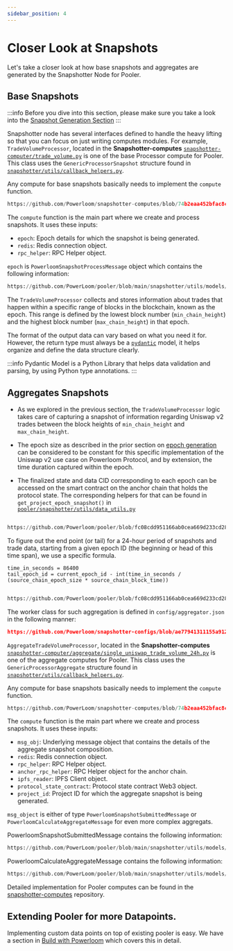 ```yaml
---
sidebar_position: 4
---
```

# Closer Look at Snapshots
Let's take a closer look at how base snapshots and aggregates are generated by the Snapshotter Node for Pooler.

## Base Snapshots

:::info
Before you dive into this section, please make sure you take a look into the [Snapshot Generation Section](/docs/protocol/specifications/snapshotter/snapshot-build#base-snapshots)
:::

Snapshotter node has several interfaces defined to handle the heavy lifting so that you can focus on just writing computes modules. For example, `TradeVolumeProcessor`, located in the **Snapshotter-computes** [`snapshotter-computer/trade_volume.py`](https://github.com/Powerloom/snapshotter-computes/blob/eth_uniswapv2/trade_volume.py) is one of the base Processor compute for Pooler. This class uses the `GenericProcessorSnapshot` structure found in [`snapshotter/utils/callback_helpers.py`](https://github.com/Powerloom/pooler/blob/main/snapshotter/utils/callback_helpers.py).

Any compute for base snapshots basically needs to implement the `compute` function.

```python reference
https://github.com/Powerloom/snapshotter-computes/blob/74b2eaa452bfac8c0e4e0a7ed74a4d2748e9c224/trade_volume.py#L23-L28
```

The `compute` function is the main part where we create and process snapshots. It uses these inputs:
- `epoch`: Epoch details for which the snapshot is being generated.
- `redis`: Redis connection object.
- `rpc_helper`: RPC Helper object.

`epoch` is `PowerloomSnapshotProcessMessage` object which contains the following information:
```python reference
https://github.com/PowerLoom/pooler/blob/main/snapshotter/utils/models/message_models.py#L46-L50
```

The `TradeVolumeProcessor` collects and stores information about trades that happen within a specific range of blocks in the blockchain, known as the epoch. This range is defined by the lowest block number (`min_chain_height`) and the highest block number (`max_chain_height`) in that epoch.

The format of the output data can vary based on what you need it for. However, the return type must always be a [`pydantic`](https://pypi.org/project/pydantic/) model, it helps organize and define the data structure clearly.


:::info
Pydantic Model is a Python Library that helps data validation and parsing, by using Python type annotations.
:::

## Aggregates Snapshots

-  As we explored in the previous section, the  `TradeVolumeProcessor`  logic takes care of capturing a snapshot of information regarding Uniswap v2 trades between the block heights of  `min_chain_height`  and  `max_chain_height`.
    
-   The epoch size as described in the prior section on  [epoch generation](/docs/protocol/specifications/epoch)  can be considered to be constant for this specific implementation of the Uniswap v2 use case on Powerloom Protocol, and by extension, the time duration captured within the epoch.
    
-   The finalized state and data CID corresponding to each epoch can be accessed on the smart contract on the anchor chain that holds the protocol state. The corresponding helpers for that can be found in  `get_project_epoch_snapshot()`  in  [`pooler/snapshotter/utils/data_utils.py`](hhttps://github.com/Powerloom/pooler/blob/main/snapshotter/utils/data_utils.py)

```python reference

https://github.com/Powerloom/pooler/blob/fc08cdd951166ab0cea669d233cd28d0639f628d/snapshotter/utils/data_utils.py#L273-L295

```

To figure out the end point (or tail) for a 24-hour period of snapshots and trade data, starting from a given epoch ID (the beginning or head of this time span), we use a specific formula.

```
time_in_seconds = 86400
tail_epoch_id = current_epoch_id - int(time_in_seconds / (source_chain_epoch_size * source_chain_block_time))
```

```python reference 

https://github.com/Powerloom/pooler/blob/fc08cdd951166ab0cea669d233cd28d0639f628d/snapshotter/utils/data_utils.py#L507-L546
```

The worker class for such aggregation is defined in  `config/aggregator.json`  in the following manner:

```json reference 
https://github.com/Powerloom/snapshotter-configs/blob/ae77941311155a9126205af08735c3dfa5d72ac2/aggregator.example.json#L3-L10

```

`AggregateTradeVolumeProcessor`, located in the **Snapshotter-computes** [`snapshotter-computer/aggregate/single_uniswap_trade_volume_24h.py`](https://github.com/Powerloom/snapshotter-computes/blob/eth_uniswapv2/aggregate/single_uniswap_trade_volume_24h.py) is one of the aggregate computes for Pooler. This class uses the `GenericProcessorAggregate` structure found in [`snapshotter/utils/callback_helpers.py`](https://github.com/Powerloom/pooler/blob/main/snapshotter/utils/callback_helpers.py).

Any compute for base snapshots basically needs to implement the `compute` function.

```python reference
https://github.com/PowerLoom/snapshotter-computes/blob/74b2eaa452bfac8c0e4e0a7ed74a4d2748e9c224/aggregate/single_uniswap_trade_volume_24h.py#L58-L66
```

The `compute` function is the main part where we create and process snapshots. It uses these inputs:
- `msg_obj`: Underlying message object that contains the details of the aggregate snapshot composition.
- `redis`: Redis connection object.
- `rpc_helper`: RPC Helper object.
- `anchor_rpc_helper`: RPC Helper object for the anchor chain.
- `ipfs_reader`: IPFS Client object.
- `protocol_state_contract`: Protocol state contract Web3 object.
- `project_id`: Project ID for which the aggregate snapshot is being generated.
  
`msg_object` is either of type `PowerloomSnapshotSubmittedMessage` or `PowerloomCalculateAggregateMessage` for even more complex aggregats.

PowerloomSnapshotSubmittedMessage contains the following information:
```python reference
https://github.com/PowerLoom/pooler/blob/main/snapshotter/utils/models/message_models.py#L46-L50
```

PowerloomCalculateAggregateMessage contains the following information:
```python reference
https://github.com/PowerLoom/pooler/blob/main/snapshotter/utils/models/message_models.py#L90-L93
```

Detailed implementation for Pooler computes can be found in the [snapshotter-computes](https://github.com/PowerLoom/snapshotter-computes/tree/eth_uniswapv2) repository.

## Extending Pooler for more Datapoints. 

Implementing custom data points on top of existing pooler is easy. We have a section in [Build with Powerloom](/docs/build-with-powerloom/use-cases/building-new-usecase/extending-uniswapv2-dashboard) which covers this in detail. 